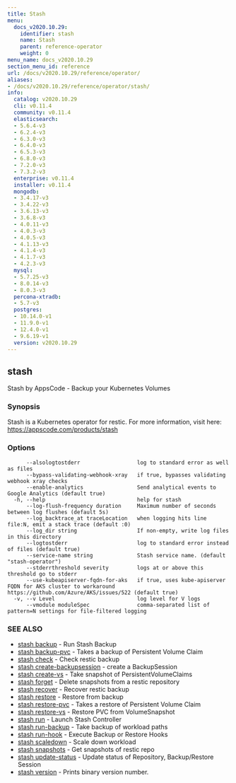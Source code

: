 ```yaml
---
title: Stash
menu:
  docs_v2020.10.29:
    identifier: stash
    name: Stash
    parent: reference-operator
    weight: 0
menu_name: docs_v2020.10.29
section_menu_id: reference
url: /docs/v2020.10.29/reference/operator/
aliases:
- /docs/v2020.10.29/reference/operator/stash/
info:
  catalog: v2020.10.29
  cli: v0.11.4
  community: v0.11.4
  elasticsearch:
  - 5.6.4-v3
  - 6.2.4-v3
  - 6.3.0-v3
  - 6.4.0-v3
  - 6.5.3-v3
  - 6.8.0-v3
  - 7.2.0-v3
  - 7.3.2-v3
  enterprise: v0.11.4
  installer: v0.11.4
  mongodb:
  - 3.4.17-v3
  - 3.4.22-v3
  - 3.6.13-v3
  - 3.6.8-v3
  - 4.0.11-v3
  - 4.0.3-v3
  - 4.0.5-v3
  - 4.1.13-v3
  - 4.1.4-v3
  - 4.1.7-v3
  - 4.2.3-v3
  mysql:
  - 5.7.25-v3
  - 8.0.14-v3
  - 8.0.3-v3
  percona-xtradb:
  - 5.7-v3
  postgres:
  - 10.14.0-v1
  - 11.9.0-v1
  - 12.4.0-v1
  - 9.6.19-v1
  version: v2020.10.29
---
```


## stash

Stash by AppsCode - Backup your Kubernetes Volumes

### Synopsis

Stash is a Kubernetes operator for restic. For more information, visit here: https://appscode.com/products/stash

### Options

```
      --alsologtostderr                  log to standard error as well as files
      --bypass-validating-webhook-xray   if true, bypasses validating webhook xray checks
      --enable-analytics                 Send analytical events to Google Analytics (default true)
  -h, --help                             help for stash
      --log-flush-frequency duration     Maximum number of seconds between log flushes (default 5s)
      --log_backtrace_at traceLocation   when logging hits line file:N, emit a stack trace (default :0)
      --log_dir string                   If non-empty, write log files in this directory
      --logtostderr                      log to standard error instead of files (default true)
      --service-name string              Stash service name. (default "stash-operator")
      --stderrthreshold severity         logs at or above this threshold go to stderr
      --use-kubeapiserver-fqdn-for-aks   if true, uses kube-apiserver FQDN for AKS cluster to workaround https://github.com/Azure/AKS/issues/522 (default true)
  -v, --v Level                          log level for V logs
      --vmodule moduleSpec               comma-separated list of pattern=N settings for file-filtered logging
```

### SEE ALSO

* [stash backup](/docs/v2020.10.29/reference/operator/stash_backup)	 - Run Stash Backup
* [stash backup-pvc](/docs/v2020.10.29/reference/operator/stash_backup-pvc)	 - Takes a backup of Persistent Volume Claim
* [stash check](/docs/v2020.10.29/reference/operator/stash_check)	 - Check restic backup
* [stash create-backupsession](/docs/v2020.10.29/reference/operator/stash_create-backupsession)	 - create a BackupSession
* [stash create-vs](/docs/v2020.10.29/reference/operator/stash_create-vs)	 - Take snapshot of PersistentVolumeClaims
* [stash forget](/docs/v2020.10.29/reference/operator/stash_forget)	 - Delete snapshots from a restic repository
* [stash recover](/docs/v2020.10.29/reference/operator/stash_recover)	 - Recover restic backup
* [stash restore](/docs/v2020.10.29/reference/operator/stash_restore)	 - Restore from backup
* [stash restore-pvc](/docs/v2020.10.29/reference/operator/stash_restore-pvc)	 - Takes a restore of Persistent Volume Claim
* [stash restore-vs](/docs/v2020.10.29/reference/operator/stash_restore-vs)	 - Restore PVC from VolumeSnapshot
* [stash run](/docs/v2020.10.29/reference/operator/stash_run)	 - Launch Stash Controller
* [stash run-backup](/docs/v2020.10.29/reference/operator/stash_run-backup)	 - Take backup of workload paths
* [stash run-hook](/docs/v2020.10.29/reference/operator/stash_run-hook)	 - Execute Backup or Restore Hooks
* [stash scaledown](/docs/v2020.10.29/reference/operator/stash_scaledown)	 - Scale down workload
* [stash snapshots](/docs/v2020.10.29/reference/operator/stash_snapshots)	 - Get snapshots of restic repo
* [stash update-status](/docs/v2020.10.29/reference/operator/stash_update-status)	 - Update status of Repository, Backup/Restore Session
* [stash version](/docs/v2020.10.29/reference/operator/stash_version)	 - Prints binary version number.

